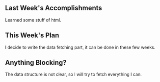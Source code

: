 ## Last Week's Accomplishments

Learned some stuff of html.

## This Week's Plan

I decide to write the data fetching part, it can be done in these few weeks.

## Anything Blocking?

The data structure is not clear, so I will try to fetch everything I can.